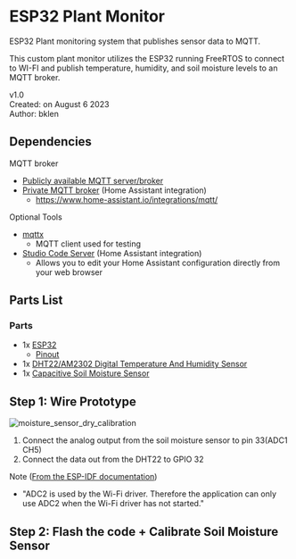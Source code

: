 # ESP32 Plant Monitor
ESP32 Plant monitoring system that publishes sensor data to MQTT.

This custom plant monitor utilizes the ESP32 running FreeRTOS to connect to WI-FI and publish temperature, humidity, and soil moisture levels to an MQTT broker.

v1.0  
Created: on August 6 2023  
Author: bklen  

## Dependencies
MQTT broker
  * [Publicly available MQTT server/broker](https://test.mosquitto.org/)
  * [Private MQTT broker](https://github.com/home-assistant/addons/blob/master/mosquitto/DOCS.md) (Home Assistant integration)
    * https://www.home-assistant.io/integrations/mqtt/

Optional Tools
  * [mqttx](https://mqttx.app/)
    * MQTT client used for testing
  * [Studio Code Server](https://github.com/hassio-addons/addon-vscode) (Home Assistant integration)
    * Allows you to edit your Home Assistant configuration directly from your web browser

## Parts List
### Parts
  * 1x [ESP32](https://a.co/d/2KYmtGQ)
     * [Pinout](https://i0.wp.com/randomnerdtutorials.com/wp-content/uploads/2018/08/ESP32-DOIT-DEVKIT-V1-Board-Pinout-30-GPIOs-Copy.png?quality=100&strip=all&ssl=1)
  * 1x [DHT22/AM2302 Digital Temperature And Humidity Sensor](https://a.co/d/7EfM90X)
  * 1x [Capacitive Soil Moisture Sensor](https://a.co/d/dryRND9)

## Step 1: Wire Prototype
![moisture_sensor_dry_calibration](https://github.com/bklen/esp32-plant-monitor/assets/6707864/0384db8d-674f-4a84-a8d5-9855474cc3c2)
  1. Connect the analog output from the soil moisture sensor to pin 33(ADC1 CH5)
  2. Connect the data out from the DHT22 to GPIO 32

Note ([From the ESP-IDF documentation](https://docs.espressif.com/projects/esp-idf/en/v4.2/esp32/api-reference/peripherals/adc.html))
- "ADC2 is used by the Wi-Fi driver. Therefore the application can only use ADC2 when the Wi-Fi driver has not started."

## Step 2: Flash the code + Calibrate Soil Moisture Sensor
